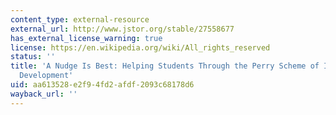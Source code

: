 ```yaml
---
content_type: external-resource
external_url: http://www.jstor.org/stable/27558677
has_external_license_warning: true
license: https://en.wikipedia.org/wiki/All_rights_reserved
status: ''
title: 'A Nudge Is Best: Helping Students Through the Perry Scheme of Intellectual
  Development'
uid: aa613528-e2f9-4fd2-afdf-2093c68178d6
wayback_url: ''
---
```

